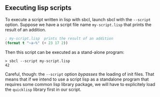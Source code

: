## Executing lisp scripts

To execute a script written in lisp with sbcl, launch sbcl with the `--script` option. Suppose we have a script file name `my-script.lisp` that prints the result of an addition.

```lisp
; my-script.lisp  prints the result of an addition
(format t "~a~%" (+ 23 17 2))
```

Then this script can be executed as a stand-alone program:
```
> sbcl --script my-script.lisp
42
```

Careful, though: the `--script` option *bypasses* the loading of init files. That means that if we intend to use a script lisp as a standalone program that requires some common lisp library package, we will have to explicitely load the `quicklisp` library first in our script.
